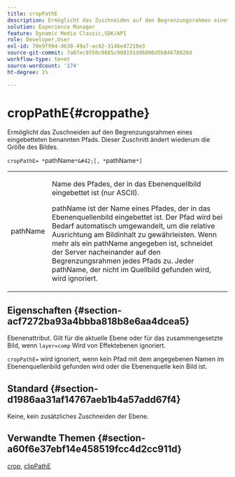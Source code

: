 ```yaml
---
title: cropPathE
description: Ermöglicht das Zuschneiden auf den Begrenzungsrahmen eines eingebetteten benannten Pfads. Dieser Zuschnitt ändert wiederum die Größe des Bildes.
solution: Experience Manager
feature: Dynamic Media Classic,SDK/API
role: Developer,User
exl-id: 78e9f994-d638-49a7-ac42-3146e47210e3
source-git-commit: 7a07ec9550c0685c908191dd6806d5b84678820d
workflow-type: tm+mt
source-wordcount: '174'
ht-degree: 1%

---
```


# cropPathE{#croppathe}

Ermöglicht das Zuschneiden auf den Begrenzungsrahmen eines eingebetteten benannten Pfads. Dieser Zuschnitt ändert wiederum die Größe des Bildes.

`cropPathE= *`pathName`*&#42;[, *`pathName`*]`

<table id="table_598304852E844456AB3AC9FF1F178B71"> 
 <tbody> 
  <tr> 
   <td colname="col1"> <p><span class="codeph"><span class="varname"> pathName</span></span> </p> </td> 
   <td colname="col2"> <p>Name des Pfades, der in das Ebenenquellbild eingebettet ist (nur ASCII). </p> <p> <span class="codeph"><span class="varname"> pathName</span></span> ist der Name eines Pfades, der in das Ebenenquellenbild eingebettet ist. Der Pfad wird bei Bedarf automatisch umgewandelt, um die relative Ausrichtung am Bildinhalt zu gewährleisten. Wenn mehr als ein <span class="codeph"><span class="varname"> pathName</span></span> angegeben ist, schneidet der Server nacheinander auf den Begrenzungsrahmen jedes Pfads zu. Jeder <span class="codeph"><span class="varname"> pathName</span></span>, der nicht im Quellbild gefunden wird, wird ignoriert. </p> </td> 
  </tr> 
 </tbody> 
</table>

## Eigenschaften {#section-acf7272ba93a4bbba818b8e6aa4dcea5}

Ebenenattribut. Gilt für die aktuelle Ebene oder für das zusammengesetzte Bild, wenn `layer=comp` Wird von Effektebenen ignoriert.

`cropPathE=` wird ignoriert, wenn kein Pfad mit dem angegebenen Namen im Ebenenquellenbild gefunden wird oder die Ebenenquelle kein Bild ist.

## Standard {#section-d1986aa31af14767aeb1b4a57add67f4}

Keine, kein zusätzliches Zuschneiden der Ebene.

## Verwandte Themen {#section-a60f6e37ebf14e458519fcc4d2cc911d}

[crop](../../../../../is-api/http-ref/image-serving-api-ref/c-http-protocol-reference/c-command-reference/r-crop.md#reference-6fd0f6399966446ab4425ce050572eab), [clipPathE](../../../../../is-api/http-ref/image-serving-api-ref/c-http-protocol-reference/c-command-reference/r-clippath.md#reference-8139b1b52dc54749b51b109521ddf83d)
